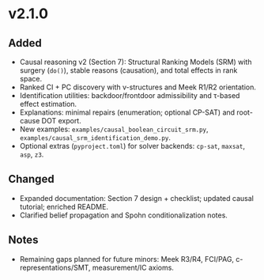 # v2.1.0

## Added
- Causal reasoning v2 (Section 7): Structural Ranking Models (SRM) with surgery (`do()`), stable reasons (causation), and total effects in rank space.
- Ranked CI + PC discovery with v-structures and Meek R1/R2 orientation.
- Identification utilities: backdoor/frontdoor admissibility and τ-based effect estimation.
- Explanations: minimal repairs (enumeration; optional CP-SAT) and root-cause DOT export.
- New examples: `examples/causal_boolean_circuit_srm.py`, `examples/causal_srm_identification_demo.py`.
- Optional extras (`pyproject.toml`) for solver backends: `cp-sat`, `maxsat`, `asp`, `z3`.

## Changed
- Expanded documentation: Section 7 design + checklist; updated causal tutorial; enriched README.
- Clarified belief propagation and Spohn conditionalization notes.

## Notes
- Remaining gaps planned for future minors: Meek R3/R4, FCI/PAG, c-representations/SMT, measurement/IC axioms.
